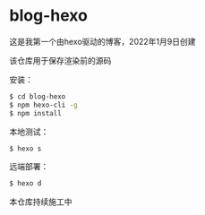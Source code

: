 # blog-hexo
这是我第一个由hexo驱动的博客，2022年1月9日创建

该仓库用于保存渲染前的源码

安装：
``` bash
$ cd blog-hexo
$ npm hexo-cli -g
$ npm install
```
本地测试：
``` bash
$ hexo s
```
远端部署：
``` bash
$ hexo d
```
本仓库持续施工中
